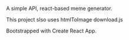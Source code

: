 A simple API, react-based meme generator.

This project slso uses htmlToImage download.js

Bootstrapped with Create React App.